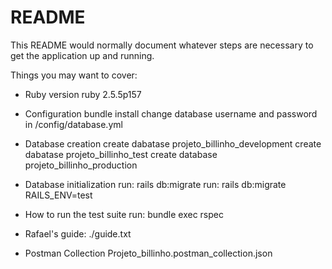 # README

This README would normally document whatever steps are necessary to get the
application up and running.

Things you may want to cover:

* Ruby version
    ruby 2.5.5p157

* Configuration
    bundle install
    change database username and password in /config/database.yml

* Database creation
    create dabatase projeto_billinho_development
    create dabatase projeto_billinho_test
    create database projeto_billinho_production

* Database initialization
    run: rails db:migrate
    run: rails db:migrate RAILS_ENV=test

* How to run the test suite
    run: bundle exec rspec

* Rafael's guide:
    ./guide.txt

* Postman Collection
    Projeto_billinho.postman_collection.json